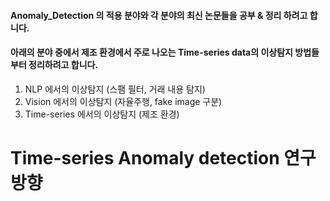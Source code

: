 #### Anomaly_Detection 의 적용 분야와 각 분야의 최신 논문들을 공부 & 정리 하려고 합니다.
#### 아래의 분야 중에서 제조 환경에서 주로 나오는 Time-series data의 이상탐지 방법들 부터 정리하려고 합니다. 

1. NLP 에서의 이상탐지 (스팸 필터, 거래 내용 탐지)
2. Vision 에서의 이상탐지 (자율주행, fake image 구분)
3. Time-series 에서의 이상탐지 (제조 환경)


# Time-series Anomaly detection 연구 방향
